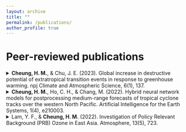 ```yaml
---
layout: archive
title: ""
permalink: /publications/
author_profile: true
---
```


# Peer-reviewed publications
<details>
<summary> <b>Cheung, H. M.</b>, & Chu, J. E. (2023). Global increase in destructive potential of extratropical transition events in response to greenhouse warming. npj Climate and Atmospheric Science, 6(1), 137.</summary>
<sub>
Abstract: When tropical cyclones (TCs) move to the mid-latitudes, they oftentimes undergo extratropical transition (ET) by which they lose their symmetry and warm-core characteristics. Upon transforming into extratropical cyclones (ETCs), they tend to impact larger areas and thus larger populations. In light of the increased TC intensity due to global warming identified in previous studies, here we examine its effect on the frequency and destructiveness of ET events globally using a high-resolution fully coupled Earth System model (0.25° for atmosphere; 0.1° for ocean) prescribed with present-day, doubling, and quadrupling CO2 concentrations. Our findings indicate that ETCs originated from the tropics with higher destructiveness (indicated by integrated kinetic energy) become more frequent in response to greenhouse warming, although the number of ET events does not change significantly. The key factor in the change in the destructiveness of ETCs is the increase in wind speed and the high-wind area at ET. Despite the uncertainty in the Northern Hemisphere, our results underscore the necessity for climate resilience in the mid-latitudes against global warming.
</sub>
</details>

<details>
<summary> <b>Cheung, H. M.</b>, Ho, C. H., & Chang, M. (2022). Hybrid neural network models for postprocessing medium-range forecasts of tropical cyclone tracks over the western North Pacific. Artificial Intelligence for the Earth Systems, 1(4), e210003.</summary>
<sub>
Abstract: Tropical cyclone (TC) track forecasts derived from dynamical models inherit their errors. In this study, a neural network (NN) algorithm was proposed for postprocessing TC tracks predicted by the Global Ensemble Forecast System (GEFS) for lead times of 2, 4, 5, and 6 days over the western North Pacific. The hybrid NN is a combination of three NN classes: 1) convolutional NN that extracts spatial features from GEFS fields; 2) multilayer perceptron, which processes TC positions predicted by GEFS; and 3) recurrent NN that handles information from previous time steps. A dataset of 204 TCs (6744 samples), which were formed from 1985 to 2019 (June–October) and survived for at least six days, was separated into various track patterns. TCs in each track pattern were distributed uniformly to validation and test dataset, in which each contained 10% TCs of the entire dataset, and the remaining 80% were allocated to the training dataset. Two NN architectures were developed, with and without a shortcut connection. Feature selection and hyperparameter tuning were performed to improve model performance. The results present that mean track error and dispersion could be reduced, particularly with the shortcut connection, which also corrected the systematic speed and direction bias of GEFS. Although a reduction in mean track error was not achieved by the NNs for every forecast lead time, improvement can be foreseen upon calibration for reducing overfitting, and the performance encourages further development in the present application.
</sub>
</details>

<details>
<summary> Lam, Y. F., & <b>Cheung, H. M.</b> (2022). Investigation of Policy Relevant Background (PRB) Ozone in East Asia. Atmosphere, 13(5), 723.</summary>
<sub>
Abstract: The concept of Policy Relevant Background (PRB) ozone has emerged in recent years to address the air quality baseline on the theoretical limits of air pollution controls. In this study, the influence of Long-range Transport (LRT) of air pollutants from North America and the effect of Stratosphere-Troposphere Transport (STT) on PRB ozone was investigated using GEOS-Chem coupled WRF-CMAQ modelling system. Four distinct seasons in 2006 were simulated to understand better the seasonal and geographical impacts of these externalities on PRB ozone over East Asia (EA). Overall, the LRT impact from North America has been found to be ~0.54 ppbv, while the maximum impacts were found at the mountain stations with values of 2.3 ppbv, 3.3 ppbv, 2.3 ppbv, and 3.0 ppbv for January, April, July, and October, respectively. In terms of PRB ozone, the effect of STT has enhanced the surface background ozone by ~3.0 ppbv, with a maximum impact of 7.8 ppbv found in the northeastern part of East Asia (near Korea and Japan). Springtime (i.e., April) has the most vital STT signals caused by relatively cold weather and unstable atmospheric condition resulting from the transition of the monsoon season. The simulated PRB ozone based on the mean values of the maximum daily 8-h average (MDA8) is 53 ppbv for spring (April) and 22 ppbv for summer (July). Up to ~1.0 ppbv and ~2.2 ppbv of MDA8 ozone were attributed to LRT and STT, respectively. Among the selected cities, Beijing and Guangzhou have received the most substantial anthropogenic enhancement in MDA8 ozone in summer, ranging from 40.0 ppbv to 56.0 ppbv.
</sub>
</details>
